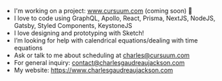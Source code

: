- I'm working on a project: www.cursuum.com (coming soon) 📅
- I love to code using GraphQL, Apollo, React, Prisma, NextJS, NodeJS, Gatsby, Styled Components, KeystoneJS
- I love designing and prototyping with Sketch! 
- I’m looking for help with calendrical equations/dealing with time equations
- Ask or talk to me about scheduling at charles@cursuum.com 
- For general inquiry: contact@charlesgaudreaujackson.com
- My website: https://www.charlesgaudreaujackson.com
